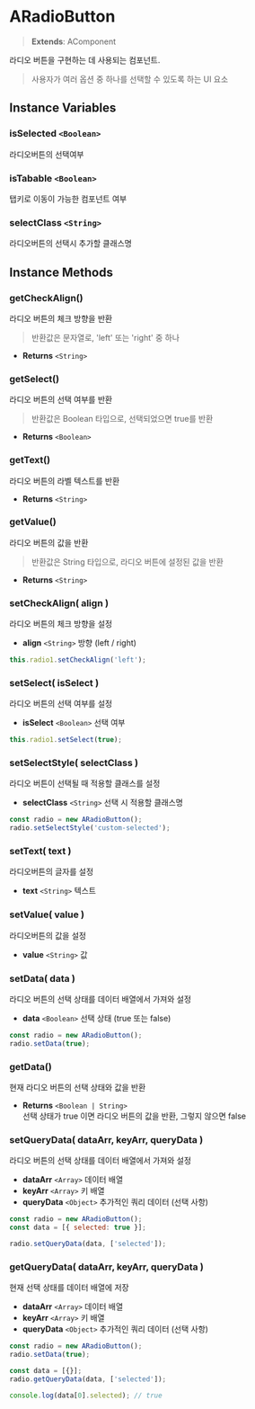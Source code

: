 # ARadioButton

> **Extends**: AComponent

라디오 버튼을 구현하는 데 사용되는 컴포넌트.

> 사용자가 여러 옵션 중 하나를 선택할 수 있도록 하는 UI 요소

## Instance Variables

### isSelected `<Boolean>`

라디오버튼의 선택여부

### isTabable `<Boolean>`

탭키로 이동이 가능한 컴포넌트 여부

### selectClass `<String>`

라디오버튼의 선택시 추가할 클래스명

## Instance Methods

### getCheckAlign()

라디오 버튼의 체크 방향을 반환

> 반환값은 문자열로, 'left' 또는 'right' 중 하나

* **Returns** `<String>`

### getSelect()

라디오 버튼의 선택 여부를 반환

> 반환값은 Boolean 타입으로, 선택되었으면 true를 반환

* **Returns** `<Boolean>`



### getText()

라디오 버튼의 라벨 텍스트를 반환

* **Returns** `<String>`



### getValue()

라디오 버튼의 값을 반환

> 반환값은 String 타입으로, 라디오 버튼에 설정된 값을 반환

* **Returns** `<String>`



### setCheckAlign( align )

라디오 버튼의 체크 방향을 설정

* **align** `<String>` 방향 (left / right)

```js
this.radio1.setCheckAlign('left');
```



### setSelect( isSelect )

라디오 버튼의 선택 여부를 설정

* **isSelect** `<Boolean>` 선택 여부

```js
this.radio1.setSelect(true);
```

### setSelectStyle( selectClass )

라디오 버튼이 선택될 때 적용할 클래스를 설정

* **selectClass** `<String>` 선택 시 적용할 클래스명

```js
const radio = new ARadioButton(); 
radio.setSelectStyle('custom-selected');
```

### setText( text )

라디오버튼의 글자를 설정

* **text** `<String>` 텍스트

### setValue( value )

라디오버튼의 값을 설정

* **value** `<String>` 값

### setData( data )

라디오 버튼의 선택 상태를 데이터 배열에서 가져와 설정

* **data** `<Boolean>` 선택 상태 (true 또는 false)

```js
const radio = new ARadioButton();
radio.setData(true);
```

### getData()

현재 라디오 버튼의 선택 상태와 값을 반환

* **Returns** `<Boolean | String>`\
  선택 상태가 true 이면 라디오 버튼의 값을 반환, 그렇지 않으면 false

### setQueryData( dataArr, keyArr, queryData )

라디오 버튼의 선택 상태를 데이터 배열에서 가져와 설정

* **dataArr** `<Array>` 데이터 배열
* **keyArr** `<Array>` 키 배열
* **queryData** `<Object>` 추가적인 쿼리 데이터 (선택 사항)

```js
const radio = new ARadioButton();
const data = [{ selected: true }]; 

radio.setQueryData(data, ['selected']);
```

### getQueryData( dataArr, keyArr, queryData )

현재 선택 상태를 데이터 배열에 저장

* **dataArr** `<Array>` 데이터 배열
* **keyArr** `<Array>` 키 배열
* **queryData** `<Object>` 추가적인 쿼리 데이터 (선택 사항)

```js
const radio = new ARadioButton(); 
radio.setData(true); 

const data = [{}]; 
radio.getQueryData(data, ['selected']); 

console.log(data[0].selected); // true
```
